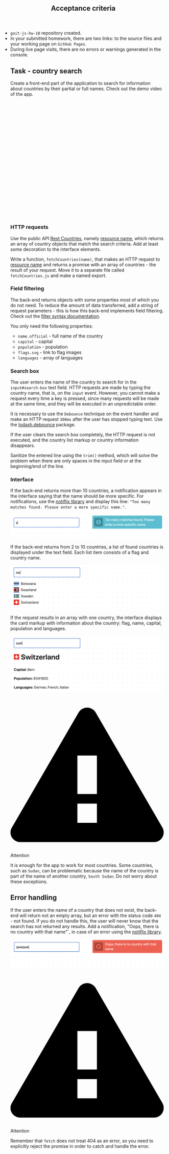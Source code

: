 <article><div class="theme-doc-markdown markdown"><header><h1>Acceptance criteria</h1></header><ul><li><code>goit-js-hw-10</code> repository created.</li><li>In your submitted homework, there are two links: to the source files and your
working page on <code>GitHub Pages</code>.</li><li>During live page visits, there are no errors or warnings generated in the
console.</li><h2 class="anchor anchorWithHideOnScrollNavbar_WYt5" id="task---country-search">Task - country search<a class="hash-link" href="#task---country-search" title="Direct link to heading">​</a></h2><p>Create a front-end part of the application to search for information about
countries by their partial or full names. Check out the demo video of the app.</p><div style="margin-bottom:20px;width:640px;height:360px"></div><h3 class="anchor anchorWithHideOnScrollNavbar_WYt5" id="http-requests">HTTP requests<a class="hash-link" href="#http-requests" title="Direct link to heading">​</a></h3><p>Use the public API <a href="https://restcountries.com/" target="_blank" rel="noopener noreferrer">Rest Countries</a>, namely
<a href="https://restcountries.com/#api-endpoints-v3-name" target="_blank" rel="noopener noreferrer">resource name</a>, which returns
an array of country objects that match the search criteria. Add at least some
decoration to the interface elements.</p><p>Write a function, <code>fetchCountries(name)</code>, that makes an HTTP request to
<a href="https://restcountries.com/#api-endpoints-v3-name" target="_blank" rel="noopener noreferrer">resource name</a> and returns a
promise with an array of countries - the result of your request. Move it to a
separate file called <code>fetchCountries.js</code> and make a named export.</p><h3 class="anchor anchorWithHideOnScrollNavbar_WYt5" id="field-filtering">Field filtering<a class="hash-link" href="#field-filtering" title="Direct link to heading">​</a></h3><p>The back-end returns objects with some properties most of which you do not need.
To reduce the amount of data transferred, add a string of request parameters -
this is how this back-end implements field filtering. Check out the
<a href="https://restcountries.com/#filter-response" target="_blank" rel="noopener noreferrer">filter syntax documentation</a>.</p><p>You only need the following properties:</p><ul><li><code>name.official</code> - full name of the country</li><li><code>capital</code> - capital</li><li><code>population</code> - population</li><li><code>flags.svg</code> - link to flag images</li><li><code>languages</code> - array of languages</li></ul><h3 class="anchor anchorWithHideOnScrollNavbar_WYt5" id="search-box">Search box<a class="hash-link" href="#search-box" title="Direct link to heading">​</a></h3><p>The user enters the name of the country to search for in the <code>input#search-box</code>
text field. HTTP requests are made by typing the country name, that is, on the
<code>input</code> event. However, you cannot make a request every time a key is pressed,
since many requests will be made at the same time, and they will be executed in
an unpredictable order.</p><p>It is necessary to use the <code>Debounce</code> technique on the event handler and make an
HTTP request <code>300ms</code> after the user has stopped typing text. Use the
<a href="https://www.npmjs.com/package/lodash.debounce" target="_blank" rel="noopener noreferrer">lodash.debounce</a> package.</p><p>If the user clears the search box completely, the HTTP request is not executed,
and the country list markup or country information disappears.</p><p>Sanitize the entered line using the <code>trim()</code> method, which will solve the
problem when there are only spaces in the input field or at the beginning/end of
the line.</p><h3 class="anchor anchorWithHideOnScrollNavbar_WYt5" id="interface">Interface<a class="hash-link" href="#interface" title="Direct link to heading">​</a></h3><p>If the back-end returns more than 10 countries, a notification appears in the
interface saying that the name should be more specific. For notifications, use
the <a href="https://github.com/notiflix/Notiflix#readme" target="_blank" rel="noopener noreferrer">notiflix library</a> and display
this line: <code>&quot;Too many matches found. Please enter a more specific name.&quot;</code>.</p><p><img loading="lazy" src="https://raw.githubusercontent.com/goitacademy/javascript-homework/main/v2/10/preview/too-many-matches.png" alt="Too many matches alert" class="img_ev3q"></p><p>If the back-end returns from 2 to 10 countries, a list of found countries is
displayed under the text field. Each list item consists of a flag and country
name.</p><p><img loading="lazy" src="https://raw.githubusercontent.com/goitacademy/javascript-homework/main/v2/10/preview/country-list.png" alt="Country list UI" class="img_ev3q"></p><p>If the request results in an array with one country, the interface displays the
card markup with information about the country: flag, name, capital, population
and languages.</p><p><img loading="lazy" src="https://raw.githubusercontent.com/goitacademy/javascript-homework/main/v2/10/preview/country-info.png" alt="Country info UI" class="img_ev3q"></p><div class="theme-admonition theme-admonition-caution alert alert--warning admonition_LlT9"><div class="admonitionHeading_tbUL"><span class="admonitionIcon_kALy"><svg viewBox="0 0 16 16"><path fill-rule="evenodd" d="M8.893 1.5c-.183-.31-.52-.5-.887-.5s-.703.19-.886.5L.138 13.499a.98.98 0 0 0 0 1.001c.193.31.53.501.886.501h13.964c.367 0 .704-.19.877-.5a1.03 1.03 0 0 0 .01-1.002L8.893 1.5zm.133 11.497H6.987v-2.003h2.039v2.003zm0-3.004H6.987V5.987h2.039v4.006z"></path></svg></span>Attention</div><div class="admonitionContent_S0QG"><p>It is enough for the app to work for most countries. Some countries, such as
<code>Sudan</code>, can be problematic because the name of the country is part of the name
of another country, <code>South Sudan</code>. Do not worry about these exceptions.</p></div></div><h2 class="anchor anchorWithHideOnScrollNavbar_WYt5" id="error-handling">Error handling<a class="hash-link" href="#error-handling" title="Direct link to heading">​</a></h2><p>If the user enters the name of a country that does not exist, the back-end will
return not an empty array, but an error with the status code <code>404</code> - not found.
If you do not handle this, the user will never know that the search has not
returned any results. Add a notification, &quot;Oops, there is no country with that
name&quot;`, in case of an error using the
<a href="https://github.com/notiflix/Notiflix#readme" target="_blank" rel="noopener noreferrer">notiflix library</a>.</p><p><img loading="lazy" src="https://raw.githubusercontent.com/goitacademy/javascript-homework/main/v2/10/preview/error-alert.png" alt="Error alert" class="img_ev3q"></p><div class="theme-admonition theme-admonition-caution alert alert--warning admonition_LlT9"><div class="admonitionHeading_tbUL"><span class="admonitionIcon_kALy"><svg viewBox="0 0 16 16"><path fill-rule="evenodd" d="M8.893 1.5c-.183-.31-.52-.5-.887-.5s-.703.19-.886.5L.138 13.499a.98.98 0 0 0 0 1.001c.193.31.53.501.886.501h13.964c.367 0 .704-.19.877-.5a1.03 1.03 0 0 0 .01-1.002L8.893 1.5zm.133 11.497H6.987v-2.003h2.039v2.003zm0-3.004H6.987V5.987h2.039v4.006z"></path></svg></span>Attention</div><div class="admonitionContent_S0QG"><p>Remember that <code>fetch</code> does not treat 404 as an error, so you need to explicitly
reject the promise in order to catch and handle the error.</p></div></div></div></article>
